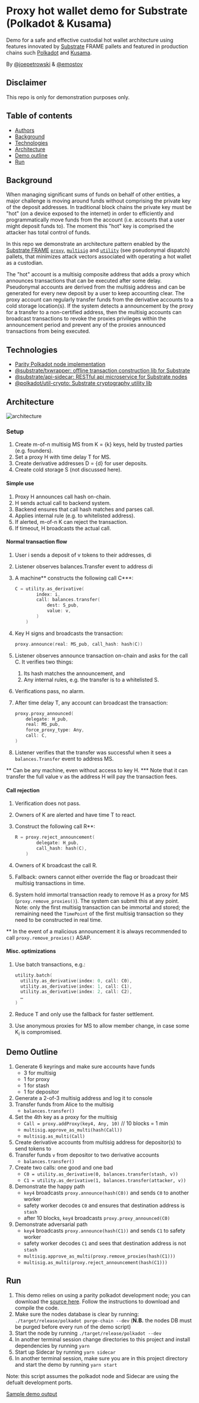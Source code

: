 # Proxy hot wallet demo for Substrate (Polkadot & Kusama)

Demo for a safe and effective custodial hot wallet architecture using features innovated by [Substrate](https://substrate.dev/) FRAME pallets and featured in production chains such [Polkadot](https://polkadot.network/) and [Kusama](https://kusama.network/).

By [@joepetrowski](https://github.com/joepetrowski) & [@emostov](https://github.com/emostov)

## Disclaimer

This repo is only for demonstration purposes only.

## Table of contents

- [Authors](#authors)
- [Background](#background)
- [Technologies](#technologies)
- [Architecture](#architecture)
- [Demo outline](#demo-outline)
- [Run](#run)

## Background

When managing significant sums of funds on behalf of other entities, a major challenge is moving around funds without comprising the private key of the deposit addresses. In traditional block chains the private key must be "hot" (on a device exposed to the internet) in order to efficiently and programmatically move funds from the account (i.e. accounts that a user might deposit funds to). The moment this "hot" key is comprised the attacker has total control of funds.

In this repo we demonstrate an architecture pattern enabled by the [Substrate FRAME](https://substrate.dev/docs/en/knowledgebase/runtime/frame) [`proxy`](https://github.com/paritytech/substrate/tree/master/frame/proxy), [`multisig`](https://github.com/paritytech/substrate/tree/master/frame/multisig) and [`utility`](https://github.com/paritytech/substrate/tree/master/frame/utility#for-pseudonymal-dispatch) (see pseudonymal dispatch) pallets, that minimizes attack vectors associated with operating a hot wallet as a custodian.

The "hot" account is a multisig composite address that adds a proxy which announces transactions that can be executed after some delay. Pseudonymal accounts are derived from the multisig address and can be generated for every new deposit by a user to keep accounting clear. The proxy account can regularly transfer funds from the derivative accounts to a cold storage location(s). If the system detects a announcement by the proxy for a transfer to a non-certified address, then the multisig accounts can broadcast transactions to revoke the proxies privileges within the announcement period and prevent any of the proxies announced transactions from being executed.

## Technologies

- [Parity Polkadot node implementation](https://github.com/paritytech/polkadot#polkadot)
- [@substrate/txwrapper: offline transaction construction lib for Substrate](https://github.com/paritytech/txwrapper)
- [@substrate/api-sidecar: RESTful api microservice for Substrate nodes](https://github.com/paritytech/substrate-api-sidecar)
- [@polkadot/util-crypto: Substrate cryptography utility lib](https://github.com/polkadot-js/common/tree/master/packages/util-crypto)

## Architecture

![architecture](/src/static/architecture.png)

### Setup

1) Create m-of-n multisig MS from K = {k} keys, held by trusted parties (e.g. founders).
2) Set a proxy H with time delay T for MS.
3) Create derivative addresses D = {d} for user deposits.
4) Create cold storage S (not discussed here).

#### Simple use

1) Proxy H announces call hash on-chain.
2) H sends actual call to backend system.
3) Backend ensures that call hash matches and parses call.
4) Applies internal rule (e.g. to whitelisted address).
5) If alerted, m-of-n K can reject the transaction.
6) If timeout, H broadcasts the actual call.

#### Normal transaction flow

1) User i sends a deposit of v tokens to their addresses, di
2) Listener observes balances.Transfer event to address di 
3) A machine** constructs the following call C***:

      ```c
      C = utility.as_derivative(
              index: i,
              call: balances.transfer(
                  dest: S_pub,
                  value: v,
              )
          )
      ```

4) Key H signs and broadcasts the transaction:

    ```c
    proxy.announce(real: MS_pub, call_hash: hash(C))
    ```

5) Listener observes announce transaction on-chain and asks for the call C. It verifies two things:

    1) Its hash matches the announcement, and
    2) Any internal rules, e.g. the transfer is to a whitelisted S.

6) Verifications pass, no alarm.
7) After time delay T, any account can broadcast the transaction:

      ```c
      proxy.proxy_announced(
          delegate: H_pub,
          real: MS_pub,
          force_proxy_type: Any,
          call: C,
      )
      ```

8) Listener verifies that the transfer was successful when it sees a `balances.Transfer` event to address MS.

** Can be any machine, even without access to key H.
*** Note that it can transfer the full value v as the address H will pay the transaction fees.

#### Call rejection

1) Verification does not pass.
2) Owners of K are alerted and have time T to react.
3) Construct the following call R**:

    ```c
    R = proxy.reject_announcement(
            delegate: H_pub,
            call_hash: hash(C),
        )
    ```

4) Owners of K broadcast the call R.
5) Fallback: owners cannot either override the flag or broadcast their multisig transactions in time.
6) System hold immortal transaction ready to remove H as a proxy for MS (`proxy.remove_proxies()`). The system can submit this at any point. Note: only the first multisig transaction can be immortal and stored; the remaining need the `TimePoint` of the first multisig transaction so they need to be constructed in real time.

** In the event of a malicious announcement it is always recommended to call `proxy.remove_proxies()` ASAP.

#### Misc. optimizations

1) Use batch transactions, e.g.:

    ```c
    utility.batch(
      utility.as_derivative(index: 0, call: C0),
      utility.as_derivative(index: 1, call: C1),
      utility.as_derivative(index: 2, call: C2),
      …
    )
    ```

2) Reduce T and only use the fallback for faster settlement.
3) Use anonymous proxies for MS to allow member change, in case some K<sub>i</sub> is compromised.

## Demo Outline

1) Generate 6 keyrings and make sure accounts have funds
    - 3 for multisig
    - 1 for proxy
    - 1 for stash
    - 1 for depositor
2) Generate a 2-of-3 multisig address and log it to console
3) Transfer funds from Alice to the multisig
    - `balances.transfer()`
4) Set the 4th key as a proxy for the multisig
    - `Call = proxy.addProxy(key4, Any, 10)` // 10 blocks = 1 min
    - `multisig.approve_as_multi(hash(Call))`
    - `multisig.as_multi(Call)`
5) Create derivative accounts from multisig address for depositor(s) to send tokens to
6) Transfer funds `v` from depositor to two derivative accounts
    - `balances.transfer()`
7) Create two calls: one good and one bad
    - `C0 = utility.as_derivative(0, balances.transfer(stash, v))`
    - `C1 = utility.as_derivative(1, balances.transfer(attacker, v))`
8) Demonstrate the happy path
    - `key4` broadcasts `proxy.announce(hash(C0))` and sends `C0` to another worker
    - safety worker decodes `C0` and ensures that destination address is `stash`
    - after 10 blocks, `key4` broadcasts `proxy.proxy_announced(C0)`
9) Demonstrate adversarial path
    - `key4` broadcasts `proxy.announce(hash(C1))` and sends `C1` to safety worker
    - safety worker decodes `C1` and sees that destination address is not `stash`
    - `multisig.approve_as_multi(proxy.remove_proxies(hash(C1)))`
    - `multisig.as_multi(proxy.reject_announcement(hash(C1)))`

## Run

1) This demo relies on using a parity polkadot development node; you can download the [source here](https://github.com/paritytech/polkadot). Follow the instructions to download and compile the code.
2) Make sure the nodes database is clear by running: `./target/release/polkadot purge-chain --dev` (**N.B.** the nodes DB must be purged before every run of the demo script)
3) Start the node by running `./target/release/polkadot --dev`
4) In another terminal session change directories to this project and install dependencies by running `yarn`
5) Start up Sidecar by running `yarn sidecar`
6) In another terminal session, make sure you are in this project directory and start the demo by running `yarn start`

Note: this script assumes the polkadot node and Sidecar are using the defualt development ports.

[Sample demo output](/out.log)